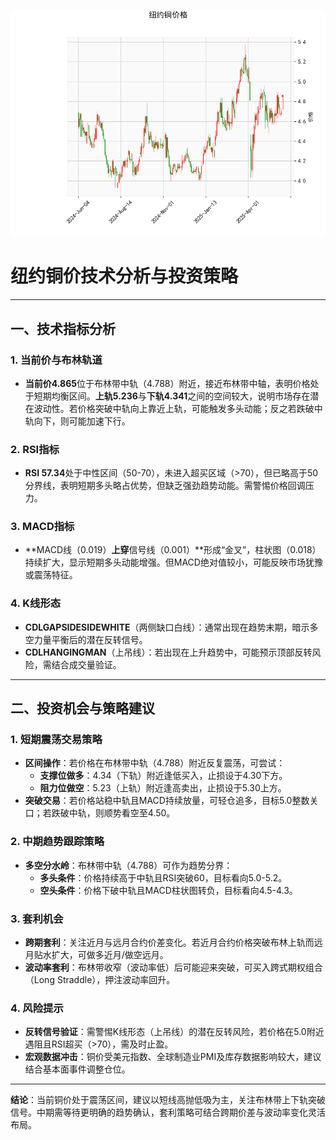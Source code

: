 ![图](hgcmx.png)



# 纽约铜价技术分析与投资策略

---

## 一、技术指标分析

### 1. 当前价与布林轨道
- **当前价4.865**位于布林带中轨（4.788）附近，接近布林带中轴，表明价格处于短期均衡区间。**上轨5.236**与**下轨4.341**之间的空间较大，说明市场存在潜在波动性。若价格突破中轨向上靠近上轨，可能触发多头动能；反之若跌破中轨向下，则可能加速下行。

### 2. RSI指标
- **RSI 57.34**处于中性区间（50-70），未进入超买区域（>70），但已略高于50分界线，表明短期多头略占优势，但缺乏强劲趋势动能。需警惕价格回调压力。

### 3. MACD指标
- **MACD线（0.019）**上穿**信号线（0.001）**形成“金叉”，柱状图（0.018）持续扩大，显示短期多头动能增强。但MACD绝对值较小，可能反映市场犹豫或震荡特征。

### 4. K线形态
- **CDLGAPSIDESIDEWHITE**（两侧缺口白线）：通常出现在趋势末期，暗示多空力量平衡后的潜在反转信号。
- **CDLHANGINGMAN**（上吊线）：若出现在上升趋势中，可能预示顶部反转风险，需结合成交量验证。

---

## 二、投资机会与策略建议

### 1. 短期震荡交易策略
- **区间操作**：若价格在布林带中轨（4.788）附近反复震荡，可尝试：
  - **支撑位做多**：4.34（下轨）附近逢低买入，止损设于4.30下方。
  - **阻力位做空**：5.23（上轨）附近逢高卖出，止损设于5.30上方。
- **突破交易**：若价格站稳中轨且MACD持续放量，可轻仓追多，目标5.0整数关口；若跌破中轨，则顺势看空至4.50。

### 2. 中期趋势跟踪策略
- **多空分水岭**：布林带中轨（4.788）可作为趋势分界：
  - **多头条件**：价格持续高于中轨且RSI突破60，目标看向5.0-5.2。
  - **空头条件**：价格下破中轨且MACD柱状图转负，目标看向4.5-4.3。

### 3. 套利机会
- **跨期套利**：关注近月与远月合约价差变化。若近月合约价格突破布林上轨而远月贴水扩大，可做多近月/做空远月。
- **波动率套利**：布林带收窄（波动率低）后可能迎来突破，可买入跨式期权组合（Long Straddle），押注波动率回升。

### 4. 风险提示
- **反转信号验证**：需警惕K线形态（上吊线）的潜在反转风险，若价格在5.0附近遇阻且RSI超买（>70），需及时止盈。
- **宏观数据冲击**：铜价受美元指数、全球制造业PMI及库存数据影响较大，建议结合基本面事件调整仓位。

---

**结论**：当前铜价处于震荡区间，建议以短线高抛低吸为主，关注布林带上下轨突破信号。中期需等待更明确的趋势确认，套利策略可结合跨期价差与波动率变化灵活布局。